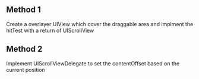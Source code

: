 ## Method 1

Create a overlayer UIView which cover the draggable area and implment the hitTest with a return of UIScrollView

## Method 2

Implement UIScrollViewDelegate to set the contentOffset based on the current position
